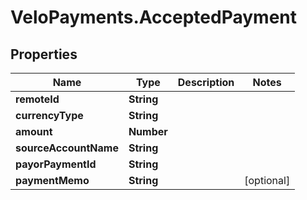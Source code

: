# VeloPayments.AcceptedPayment

## Properties

Name | Type | Description | Notes
------------ | ------------- | ------------- | -------------
**remoteId** | **String** |  | 
**currencyType** | **String** |  | 
**amount** | **Number** |  | 
**sourceAccountName** | **String** |  | 
**payorPaymentId** | **String** |  | 
**paymentMemo** | **String** |  | [optional] 


